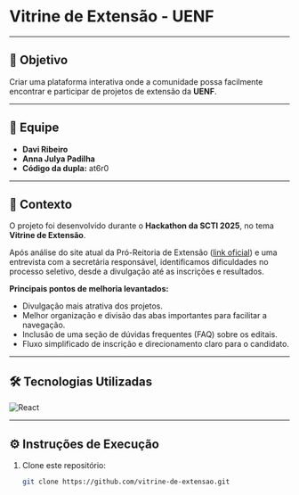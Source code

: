 # Vitrine de Extensão - UENF

---

## 🎯 Objetivo
Criar uma plataforma interativa onde a comunidade possa facilmente encontrar e participar de projetos de extensão da **UENF**.

---

## 👥 Equipe
- **Davi Ribeiro**  
- **Anna Julya Padilha**  
- **Código da dupla:** at6r0
---

## 📝 Contexto
O projeto foi desenvolvido durante o **Hackathon da SCTI 2025**, no tema **Vitrine de Extensão**.  

Após análise do site atual da Pró-Reitoria de Extensão ([link oficial](https://uenf.br/extensao/)) e uma entrevista com a secretária responsável, identificamos dificuldades no processo seletivo, desde a divulgação até as inscrições e resultados.  

**Principais pontos de melhoria levantados:**
- Divulgação mais atrativa dos projetos.  
- Melhor organização e divisão das abas importantes para facilitar a navegação.  
- Inclusão de uma seção de dúvidas frequentes (FAQ) sobre os editais.  
- Fluxo simplificado de inscrição e direcionamento claro para o candidato.  

---

## 🛠️ Tecnologias Utilizadas

![React](https://img.shields.io/badge/React-20232A?style=for-the-badge&logo=react&logoColor=61DAFB)

---

## ⚙ Instruções de Execução

1. Clone este repositório:  
   ```bash
   git clone https://github.com/vitrine-de-extensao.git
